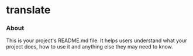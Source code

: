 translate
=========

### About

This is your project's README.md file. It helps users understand what your
project does, how to use it and anything else they may need to know.